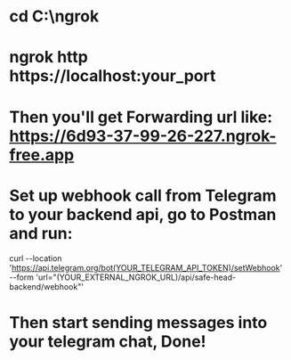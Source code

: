 # cd C:\ngrok

# ngrok http https://localhost:your_port
# Then you'll get Forwarding url like: https://6d93-37-99-26-227.ngrok-free.app

# Set up webhook call from Telegram to your backend api, go to Postman and run:

curl --location 'https://api.telegram.org/bot(YOUR_TELEGRAM_API_TOKEN)/setWebhook' \
--form 'url="(YOUR_EXTERNAL_NGROK_URL)/api/safe-head-backend/webhook"'

# Then start sending messages into your telegram chat, Done!